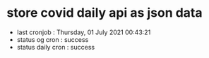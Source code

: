 # store covid daily api as json data

- last cronjob : Thursday, 01 July 2021 00:43:21
- status og cron : success
- status daily cron : success
      
      